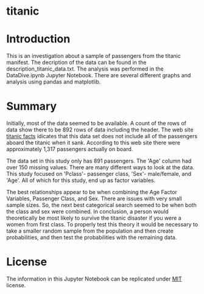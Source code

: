 # titanic

# Introduction

This is an investigation about a sample of passengers from the titanic manifest.  The decription of the data can be found in the description_titanic_data.txt.  The analysis was performed in the DataDive.ipynb Jupyter Notebook.  There are several different graphs and analysis using pandas and matplotlib.

# Summary

Initially, most of the data seemed to be available. A count of the rows of data show there to be 892 rows of data including the header. The web site [titanic facts](http://www.titanicfacts.net/titanic-passengers.html) idicates that this data set does not include all of the passengers aboard the titanic when it sank. According to this web site there were approximately 1,317 passengers actually on board.

The data set in this study only has 891 passengers. The 'Age' column had over 150 missing values. There are many different ways to look at the data. This study focused on 'Pclass'- passenger class, 'Sex'- male/female, and 'Age'. All of which for this study, end up as factor variables.

The best relationships appear to be when combining the Age Factor Variables, Passenger Class, and Sex. There are issues with very small sample sizes. So, the next best categorical search seemed to be when both the class and sex were combined. In conclusion, a person would theoretically be most likely to survive the titanic disaster if you were a women from first class. To properly test this theory it would be necessary to take a smaller random sample from the population and then create probabilities, and then test the probabilities with the remaining data. 


# License

The information in this Jupyter Notebook can be replicated under [MIT](https://choosealicense.com/licenses/mit/) license.

